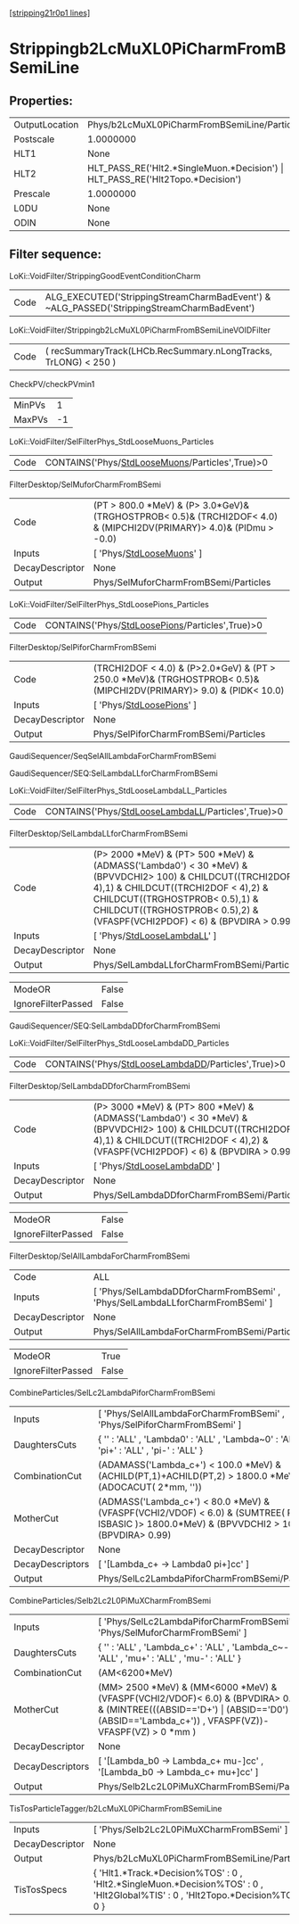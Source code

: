 [[stripping21r0p1 lines]](./stripping21r0p1-index)

# Strippingb2LcMuXL0PiCharmFromBSemiLine

## Properties:

|                |                                                                                   |
|----------------|-----------------------------------------------------------------------------------|
| OutputLocation | Phys/b2LcMuXL0PiCharmFromBSemiLine/Particles                                      |
| Postscale      | 1.0000000                                                                         |
| HLT1           | None                                                                              |
| HLT2           | HLT_PASS_RE('Hlt2.\*SingleMuon.\*Decision') \| HLT_PASS_RE('Hlt2Topo.\*Decision') |
| Prescale       | 1.0000000                                                                         |
| L0DU           | None                                                                              |
| ODIN           | None                                                                              |

## Filter sequence:

LoKi::VoidFilter/StrippingGoodEventConditionCharm

|      |                                                                                            |
|------|--------------------------------------------------------------------------------------------|
| Code | ALG_EXECUTED('StrippingStreamCharmBadEvent') & ~ALG_PASSED('StrippingStreamCharmBadEvent') |

LoKi::VoidFilter/Strippingb2LcMuXL0PiCharmFromBSemiLineVOIDFilter

|      |                                                                 |
|------|-----------------------------------------------------------------|
| Code | ( recSummaryTrack(LHCb.RecSummary.nLongTracks, TrLONG) \< 250 ) |

CheckPV/checkPVmin1

|        |     |
|--------|-----|
| MinPVs | 1   |
| MaxPVs | -1  |

LoKi::VoidFilter/SelFilterPhys_StdLooseMuons_Particles

|      |                                                                                                     |
|------|-----------------------------------------------------------------------------------------------------|
| Code | CONTAINS('Phys/[StdLooseMuons](./stripping21r0p1-commonparticles-stdloosemuons)/Particles',True)\>0 |

FilterDesktop/SelMuforCharmFromBSemi

|                 |                                                                                                                            |
|-----------------|----------------------------------------------------------------------------------------------------------------------------|
| Code            | (PT \> 800.0 \*MeV) & (P\> 3.0\*GeV)& (TRGHOSTPROB\< 0.5)& (TRCHI2DOF\< 4.0) & (MIPCHI2DV(PRIMARY)\> 4.0)& (PIDmu \> -0.0) |
| Inputs          | [ 'Phys/[StdLooseMuons](./stripping21r0p1-commonparticles-stdloosemuons)' ]                                              |
| DecayDescriptor | None                                                                                                                       |
| Output          | Phys/SelMuforCharmFromBSemi/Particles                                                                                      |

LoKi::VoidFilter/SelFilterPhys_StdLoosePions_Particles

|      |                                                                                                     |
|------|-----------------------------------------------------------------------------------------------------|
| Code | CONTAINS('Phys/[StdLoosePions](./stripping21r0p1-commonparticles-stdloosepions)/Particles',True)\>0 |

FilterDesktop/SelPiforCharmFromBSemi

|                 |                                                                                                                           |
|-----------------|---------------------------------------------------------------------------------------------------------------------------|
| Code            | (TRCHI2DOF \< 4.0) & (P\>2.0\*GeV) & (PT \> 250.0 \*MeV)& (TRGHOSTPROB\< 0.5)& (MIPCHI2DV(PRIMARY)\> 9.0) & (PIDK\< 10.0) |
| Inputs          | [ 'Phys/[StdLoosePions](./stripping21r0p1-commonparticles-stdloosepions)' ]                                             |
| DecayDescriptor | None                                                                                                                      |
| Output          | Phys/SelPiforCharmFromBSemi/Particles                                                                                     |

GaudiSequencer/SeqSelAllLambdaForCharmFromBSemi

GaudiSequencer/SEQ:SelLambdaLLforCharmFromBSemi

LoKi::VoidFilter/SelFilterPhys_StdLooseLambdaLL_Particles

|      |                                                                                                           |
|------|-----------------------------------------------------------------------------------------------------------|
| Code | CONTAINS('Phys/[StdLooseLambdaLL](./stripping21r0p1-commonparticles-stdlooselambdall)/Particles',True)\>0 |

FilterDesktop/SelLambdaLLforCharmFromBSemi

|                 |                                                                                                                                                                                                                                                                             |
|-----------------|-----------------------------------------------------------------------------------------------------------------------------------------------------------------------------------------------------------------------------------------------------------------------------|
| Code            | (P\> 2000 \*MeV) & (PT\> 500 \*MeV) & (ADMASS('Lambda0') \< 30 \*MeV) & (BPVVDCHI2\> 100) & CHILDCUT((TRCHI2DOF \< 4),1) & CHILDCUT((TRCHI2DOF \< 4),2) & CHILDCUT((TRGHOSTPROB\< 0.5),1) & CHILDCUT((TRGHOSTPROB\< 0.5),2) & (VFASPF(VCHI2PDOF) \< 6) & (BPVDIRA \> 0.99 ) |
| Inputs          | [ 'Phys/[StdLooseLambdaLL](./stripping21r0p1-commonparticles-stdlooselambdall)' ]                                                                                                                                                                                         |
| DecayDescriptor | None                                                                                                                                                                                                                                                                        |
| Output          | Phys/SelLambdaLLforCharmFromBSemi/Particles                                                                                                                                                                                                                                 |

|                    |       |
|--------------------|-------|
| ModeOR             | False |
| IgnoreFilterPassed | False |

GaudiSequencer/SEQ:SelLambdaDDforCharmFromBSemi

LoKi::VoidFilter/SelFilterPhys_StdLooseLambdaDD_Particles

|      |                                                                                                           |
|------|-----------------------------------------------------------------------------------------------------------|
| Code | CONTAINS('Phys/[StdLooseLambdaDD](./stripping21r0p1-commonparticles-stdlooselambdadd)/Particles',True)\>0 |

FilterDesktop/SelLambdaDDforCharmFromBSemi

|                 |                                                                                                                                                                                                         |
|-----------------|---------------------------------------------------------------------------------------------------------------------------------------------------------------------------------------------------------|
| Code            | (P\> 3000 \*MeV) & (PT\> 800 \*MeV) & (ADMASS('Lambda0') \< 30 \*MeV) & (BPVVDCHI2\> 100) & CHILDCUT((TRCHI2DOF \< 4),1) & CHILDCUT((TRCHI2DOF \< 4),2) & (VFASPF(VCHI2PDOF) \< 6) & (BPVDIRA \> 0.99 ) |
| Inputs          | [ 'Phys/[StdLooseLambdaDD](./stripping21r0p1-commonparticles-stdlooselambdadd)' ]                                                                                                                     |
| DecayDescriptor | None                                                                                                                                                                                                    |
| Output          | Phys/SelLambdaDDforCharmFromBSemi/Particles                                                                                                                                                             |

|                    |       |
|--------------------|-------|
| ModeOR             | False |
| IgnoreFilterPassed | False |

FilterDesktop/SelAllLambdaForCharmFromBSemi

|                 |                                                                                 |
|-----------------|---------------------------------------------------------------------------------|
| Code            | ALL                                                                             |
| Inputs          | [ 'Phys/SelLambdaDDforCharmFromBSemi' , 'Phys/SelLambdaLLforCharmFromBSemi' ] |
| DecayDescriptor | None                                                                            |
| Output          | Phys/SelAllLambdaForCharmFromBSemi/Particles                                    |

|                    |       |
|--------------------|-------|
| ModeOR             | True  |
| IgnoreFilterPassed | False |

CombineParticles/SelLc2LambdaPiforCharmFromBSemi

|                  |                                                                                                                                                      |
|------------------|------------------------------------------------------------------------------------------------------------------------------------------------------|
| Inputs           | [ 'Phys/SelAllLambdaForCharmFromBSemi' , 'Phys/SelPiforCharmFromBSemi' ]                                                                           |
| DaughtersCuts    | { '' : 'ALL' , 'Lambda0' : 'ALL' , 'Lambda~0' : 'ALL' , 'pi+' : 'ALL' , 'pi-' : 'ALL' }                                                              |
| CombinationCut   | (ADAMASS('Lambda_c+') \< 100.0 \*MeV) & (ACHILD(PT,1)+ACHILD(PT,2) \> 1800.0 \*MeV) & (ADOCACUT( 2\*mm, ''))                                         |
| MotherCut        | (ADMASS('Lambda_c+') \< 80.0 \*MeV) & (VFASPF(VCHI2/VDOF) \< 6.0) & (SUMTREE( PT, ISBASIC )\> 1800.0\*MeV) & (BPVVDCHI2 \> 100.0) & (BPVDIRA\> 0.99) |
| DecayDescriptor  | None                                                                                                                                                 |
| DecayDescriptors | [ '[Lambda_c+ -\> Lambda0 pi+]cc' ]                                                                                                              |
| Output           | Phys/SelLc2LambdaPiforCharmFromBSemi/Particles                                                                                                       |

CombineParticles/Selb2Lc2L0PiMuXCharmFromBSemi

|                  |                                                                                                                                                                                                |
|------------------|------------------------------------------------------------------------------------------------------------------------------------------------------------------------------------------------|
| Inputs           | [ 'Phys/SelLc2LambdaPiforCharmFromBSemi' , 'Phys/SelMuforCharmFromBSemi' ]                                                                                                                   |
| DaughtersCuts    | { '' : 'ALL' , 'Lambda_c+' : 'ALL' , 'Lambda_c~-' : 'ALL' , 'mu+' : 'ALL' , 'mu-' : 'ALL' }                                                                                                    |
| CombinationCut   | (AM\<6200\*MeV)                                                                                                                                                                                |
| MotherCut        | (MM\> 2500 \*MeV) & (MM\<6000 \*MeV) & (VFASPF(VCHI2/VDOF)\< 6.0) & (BPVDIRA\> 0.999) & (MINTREE(((ABSID=='D+') \| (ABSID=='D0') \| (ABSID=='Lambda_c+')) , VFASPF(VZ))-VFASPF(VZ) \> 0 \*mm ) |
| DecayDescriptor  | None                                                                                                                                                                                           |
| DecayDescriptors | [ '[Lambda_b0 -\> Lambda_c+ mu-]cc' , '[Lambda_b0 -\> Lambda_c+ mu+]cc' ]                                                                                                                |
| Output           | Phys/Selb2Lc2L0PiMuXCharmFromBSemi/Particles                                                                                                                                                   |

TisTosParticleTagger/b2LcMuXL0PiCharmFromBSemiLine

|                 |                                                                                                                                       |
|-----------------|---------------------------------------------------------------------------------------------------------------------------------------|
| Inputs          | [ 'Phys/Selb2Lc2L0PiMuXCharmFromBSemi' ]                                                                                            |
| DecayDescriptor | None                                                                                                                                  |
| Output          | Phys/b2LcMuXL0PiCharmFromBSemiLine/Particles                                                                                          |
| TisTosSpecs     | { 'Hlt1.\*Track.\*Decision%TOS' : 0 , 'Hlt2.\*SingleMuon.\*Decision%TOS' : 0 , 'Hlt2Global%TIS' : 0 , 'Hlt2Topo.\*Decision%TOS' : 0 } |

